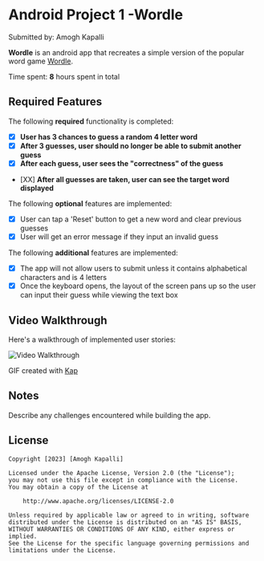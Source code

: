 # Android Project 1 -Wordle

Submitted by: Amogh Kapalli

**Wordle** is an android app that recreates a simple version of the popular word game [Wordle](https://www.nytimes.com/games/wordle/index.html). 

Time spent: **8** hours spent in total

## Required Features

The following **required** functionality is completed:

- [X] **User has 3 chances to guess a random 4 letter word**
- [X] **After 3 guesses, user should no longer be able to submit another guess**
- [X] **After each guess, user sees the "correctness" of the guess**
- [XX] **After all guesses are taken, user can see the target word displayed**

The following **optional** features are implemented:
- [X] User can tap a 'Reset' button to get a new word and clear previous guesses
- [X] User will get an error message if they input an invalid guess

The following **additional** features are implemented:

* [X] The app will not allow users to submit unless it contains alphabetical characters and is 4 letters
* [X] Once the keyboard opens, the layout of the screen pans up so the user can input their guess while viewing the text box

## Video Walkthrough

Here's a walkthrough of implemented user stories:

<img src='https://imgur.com/a/whUQpG1' title='Video Walkthrough' width='' alt='Video Walkthrough' />

<!-- Replace this with whatever GIF tool you used! -->
GIF created with [Kap](https://getkap.co/)

## Notes

Describe any challenges encountered while building the app.

## License

    Copyright [2023] [Amogh Kapalli]

    Licensed under the Apache License, Version 2.0 (the "License");
    you may not use this file except in compliance with the License.
    You may obtain a copy of the License at

        http://www.apache.org/licenses/LICENSE-2.0

    Unless required by applicable law or agreed to in writing, software
    distributed under the License is distributed on an "AS IS" BASIS,
    WITHOUT WARRANTIES OR CONDITIONS OF ANY KIND, either express or implied.
    See the License for the specific language governing permissions and
    limitations under the License.
